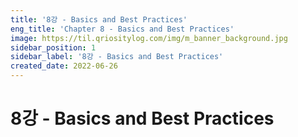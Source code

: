 ```yaml
---
title: '8강 - Basics and Best Practices'
eng_title: 'Chapter 8 - Basics and Best Practices'
image: https://til.qriositylog.com/img/m_banner_background.jpg
sidebar_position: 1
sidebar_label: '8강 - Basics and Best Practices'
created_date: 2022-06-26
---
```


# 8강 - Basics and Best Practices
